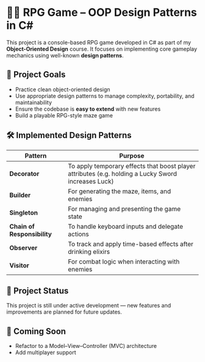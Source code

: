 # 🧙‍♂️ RPG Game – OOP Design Patterns in C#

This project is a console-based RPG game developed in C# as part of my **Object-Oriented Design** course. It focuses on implementing core gameplay mechanics using well-known **design patterns**.

## 🎯 Project Goals

- Practice clean object-oriented design
- Use appropriate design patterns to manage complexity, portability, and maintainability
- Ensure the codebase is **easy to extend** with new features
- Build a playable RPG-style maze game


## 🛠️ Implemented Design Patterns

| Pattern                  | Purpose                                                                 |
|--------------------------|-------------------------------------------------------------------------|
| **Decorator**            | To apply temporary effects that boost player attributes (e.g. holding a Lucky Sword increases Luck) |
| **Builder**              | For generating the maze, items, and enemies                            |
| **Singleton**            | For managing and presenting the game state                             |
| **Chain of Responsibility** | To handle keyboard inputs and delegate actions                       |
| **Observer**             | To track and apply time-based effects after drinking elixirs           |
| **Visitor**              | For combat logic when interacting with enemies   

## 🧪 Project Status
This project is still under active development — new features and improvements are planned for future updates.

## 🚀 Coming Soon

- Refactor to a Model–View–Controller (MVC) architecture  
- Add multiplayer support
